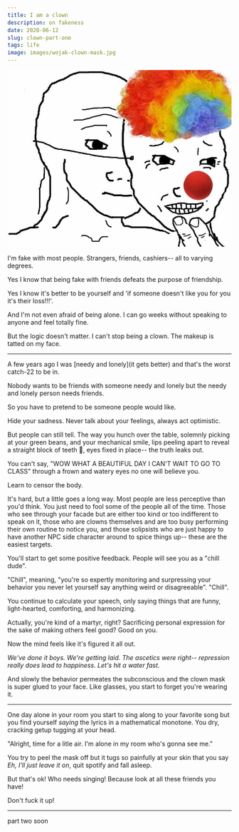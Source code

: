 ```yaml
---
title: I am a clown 
description: on fakeness
date: 2020-06-12
slug: clown-part-one
tags: life
image: images/wojak-clown-mask.jpg
---
```


<center>
<img src="/images/wojak-clown-mask.jpg"/>
</center>


I'm fake with most people. Strangers, friends, cashiers-- all to varying degrees.

Yes I know that being fake with friends defeats the purpose of friendship.

Yes I know it's better to be yourself and 'if someone doesn't like you for you it's their loss!!!'. 

And I'm not even afraid of being alone. I can go weeks without speaking to anyone and feel totally fine. 

But the logic doesn't matter. I can't stop being a clown. The makeup is tatted on my face. 

---

A few years ago I was [needy and lonely](it gets better) and that's the worst catch-22 to be in.

Nobody wants to be friends with someone needy and lonely but the needy and lonely person needs friends. 

So you have to pretend to be someone people would like. 

Hide your sadness. Never talk about your feelings, always act optimistic. 

But people can still tell. The way you hunch over the table, solemnly picking at your green beans, and your mechanical smile, lips peeling apart to reveal a straight block of teeth 😬, eyes fixed in place-- the truth leaks out. 

You can't say, "WOW WHAT A BEAUTIFUL DAY I CAN'T WAIT TO GO TO CLASS" through a frown and watery eyes no one will believe you. 

Learn to censor the body.

It's hard, but a little goes a long way. Most people are less perceptive than you'd think. You just need to fool some of the people all of the time. Those who see through your facade but are either too kind or too indifferent to speak on it, those who are clowns themselves and are too busy performing their own routine to notice you, and those solipsists who are just happy to have another NPC side character around to spice things up-- these are the easiest targets.

You'll start to get some positive feedback. People will see you as a "chill dude".

"Chill", meaning, "you're so expertly monitoring and surpressing your behavior you never let yourself say anything weird or disagreeable". "Chill".

You continue to calculate your speech, only saying things that are funny, light-hearted, comforting, and harmonizing. 

Actually, you're kind of a martyr, right? Sacrificing personal expression for the sake of making others feel good? Good on you.

Now the mind feels like it's figured it all out. 

*We've done it boys. We're getting laid. The ascetics were right-- repression really does lead to happiness. Let's hit a water fast.* 

And slowly the behavior permeates the subconscious and the clown mask is super glued to your face. Like glasses, you start to forget you're wearing it.

---

One day alone in your room you start to sing along to your favorite song but you find yourself *saying* the lyrics in a mathematical monotone. You dry, cracking getup tugging at your head.

"Alright, time for a litle air. I'm alone in my room who's gonna see me." 

You try to peel the mask off but it tugs so painfully at your skin that you say *Eh, I'll just leave it on*, quit spotify and fall asleep. 

But that's ok! Who needs singing! Because look at all these friends you have! 

Don't fuck it up! 

---

part two soon
